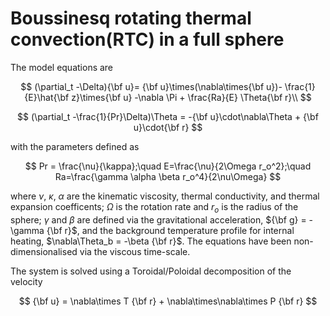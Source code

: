 # Boussinesq rotating thermal convection(RTC) in a full sphere

The model equations are

$$
(\partial_t -\Delta){\bf u}= {\bf u}\times(\nabla\times{\bf u})- \frac{1}{E}\hat{\bf z}\times{\bf u}  -\nabla \Pi + \frac{Ra}{E} \Theta{\bf r}\\
$$

$$
(\partial_t -\frac{1}{Pr}\Delta)\Theta = -{\bf u}\cdot\nabla\Theta + {\bf u}\cdot{\bf r}
$$

with the parameters defined as

$$
Pr = \frac{\nu}{\kappa};\quad E=\frac{\nu}{2\Omega r_o^2};\quad Ra=\frac{\gamma \alpha \beta r_o^4}{2\nu\Omega}
$$

where $\nu$, $\kappa$, $\alpha$ are the kinematic viscosity, thermal conductivity, and thermal expansion coefficents; $\Omega$ is the rotation rate and $r_o$ is the radius of the sphere; $\gamma$ and $\beta$ are defined via the gravitational acceleration, ${\bf g} = -\gamma {\bf r}$, and the background temperature profile for internal heating, $\nabla\Theta_b = -\beta {\bf r}$. The equations have been non-dimensionalised via the viscous time-scale.


The system is solved using a Toroidal/Poloidal decomposition of the velocity

$$
{\bf u} = \nabla\times T {\bf r} + \nabla\times\nabla\times P {\bf r} 
$$
